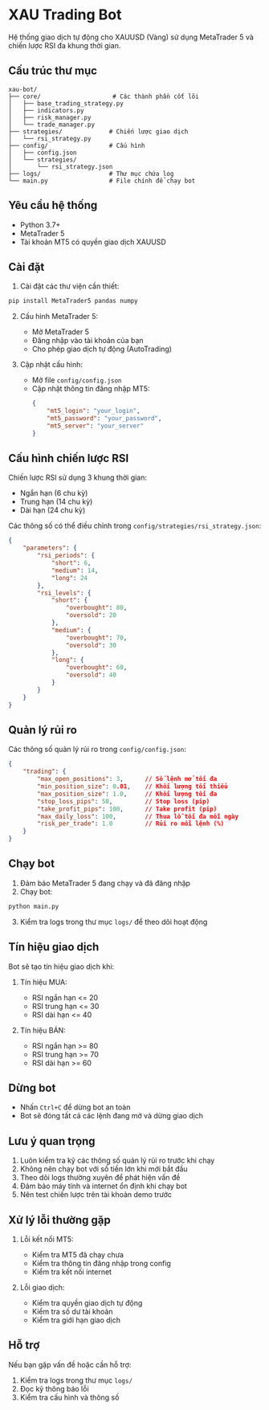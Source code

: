 # XAU Trading Bot

Hệ thống giao dịch tự động cho XAUUSD (Vàng) sử dụng MetaTrader 5 và chiến lược RSI đa khung thời gian.

## Cấu trúc thư mục

```
xau-bot/
├── core/                    # Các thành phần cốt lõi
│   ├── base_trading_strategy.py
│   ├── indicators.py
│   ├── risk_manager.py
│   └── trade_manager.py
├── strategies/             # Chiến lược giao dịch
│   └── rsi_strategy.py
├── config/                 # Cấu hình
│   ├── config.json
│   └── strategies/
│       └── rsi_strategy.json
├── logs/                   # Thư mục chứa log
└── main.py                 # File chính để chạy bot
```

## Yêu cầu hệ thống

- Python 3.7+
- MetaTrader 5
- Tài khoản MT5 có quyền giao dịch XAUUSD

## Cài đặt

1. Cài đặt các thư viện cần thiết:
```bash
pip install MetaTrader5 pandas numpy
```

2. Cấu hình MetaTrader 5:
   - Mở MetaTrader 5
   - Đăng nhập vào tài khoản của bạn
   - Cho phép giao dịch tự động (AutoTrading)

3. Cập nhật cấu hình:
   - Mở file `config/config.json`
   - Cập nhật thông tin đăng nhập MT5:
     ```json
     {
         "mt5_login": "your_login",
         "mt5_password": "your_password",
         "mt5_server": "your_server"
     }
     ```

## Cấu hình chiến lược RSI

Chiến lược RSI sử dụng 3 khung thời gian:
- Ngắn hạn (6 chu kỳ)
- Trung hạn (14 chu kỳ)
- Dài hạn (24 chu kỳ)

Các thông số có thể điều chỉnh trong `config/strategies/rsi_strategy.json`:

```json
{
    "parameters": {
        "rsi_periods": {
            "short": 6,
            "medium": 14,
            "long": 24
        },
        "rsi_levels": {
            "short": {
                "overbought": 80,
                "oversold": 20
            },
            "medium": {
                "overbought": 70,
                "oversold": 30
            },
            "long": {
                "overbought": 60,
                "oversold": 40
            }
        }
    }
}
```

## Quản lý rủi ro

Các thông số quản lý rủi ro trong `config/config.json`:

```json
{
    "trading": {
        "max_open_positions": 3,      // Số lệnh mở tối đa
        "min_position_size": 0.01,    // Khối lượng tối thiểu
        "max_position_size": 1.0,     // Khối lượng tối đa
        "stop_loss_pips": 50,         // Stop loss (pip)
        "take_profit_pips": 100,      // Take profit (pip)
        "max_daily_loss": 100,        // Thua lỗ tối đa mỗi ngày
        "risk_per_trade": 1.0         // Rủi ro mỗi lệnh (%)
    }
}
```

## Chạy bot

1. Đảm bảo MetaTrader 5 đang chạy và đã đăng nhập
2. Chạy bot:
```bash
python main.py
```

3. Kiểm tra logs trong thư mục `logs/` để theo dõi hoạt động

## Tín hiệu giao dịch

Bot sẽ tạo tín hiệu giao dịch khi:

1. Tín hiệu MUA:
   - RSI ngắn hạn <= 20
   - RSI trung hạn <= 30
   - RSI dài hạn <= 40

2. Tín hiệu BÁN:
   - RSI ngắn hạn >= 80
   - RSI trung hạn >= 70
   - RSI dài hạn >= 60

## Dừng bot

- Nhấn `Ctrl+C` để dừng bot an toàn
- Bot sẽ đóng tất cả các lệnh đang mở và dừng giao dịch

## Lưu ý quan trọng

1. Luôn kiểm tra kỹ các thông số quản lý rủi ro trước khi chạy
2. Không nên chạy bot với số tiền lớn khi mới bắt đầu
3. Theo dõi logs thường xuyên để phát hiện vấn đề
4. Đảm bảo máy tính và internet ổn định khi chạy bot
5. Nên test chiến lược trên tài khoản demo trước

## Xử lý lỗi thường gặp

1. Lỗi kết nối MT5:
   - Kiểm tra MT5 đã chạy chưa
   - Kiểm tra thông tin đăng nhập trong config
   - Kiểm tra kết nối internet

2. Lỗi giao dịch:
   - Kiểm tra quyền giao dịch tự động
   - Kiểm tra số dư tài khoản
   - Kiểm tra giới hạn giao dịch

## Hỗ trợ

Nếu bạn gặp vấn đề hoặc cần hỗ trợ:
1. Kiểm tra logs trong thư mục `logs/`
2. Đọc kỹ thông báo lỗi
3. Kiểm tra cấu hình và thông số 